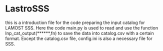 # LastroSSS
this is a introduction file for the code preparing the input catalog for LAMOST SSS.
Here the code main.py is used to read and use the function Inp_cat_output(******,fn)
to save the data into catalog.csv with a certain format.
Except the catalog.csv file, config.ini is also a necessary file for SSS.
